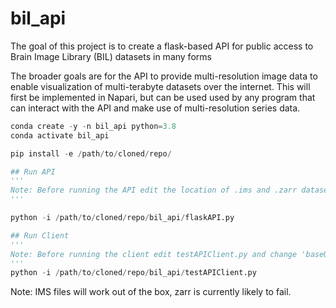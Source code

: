 # bil_api

The goal of this project is to create a flask-based API for public access to Brain Image Library (BIL) datasets in many forms



The broader goals are for the API to provide multi-resolution image data to enable visualization of multi-terabyte datasets over the internet.  This will first be implemented in Napari, but can be used used by any program that can interact with the API and make use of multi-resolution series data.



```python
conda create -y -n bil_api python=3.8
conda activate bil_api

pip install -e /path/to/cloned/repo/

## Run API
'''
Note: Before running the API edit the location of .ims and .zarr datasets in dataset_info.py.  IMS will work out of the box, zarr is currently likely to fail.
'''

python -i /path/to/cloned/repo/bil_api/flaskAPI.py

## Run Client
'''
Note: Before running the client edit testAPIClient.py and change 'baseURL' to address of API server.
'''
python -i /path/to/cloned/repo/bil_api/testAPIClient.py
```

Note:   IMS files will work out of the box, zarr is currently likely to fail.
